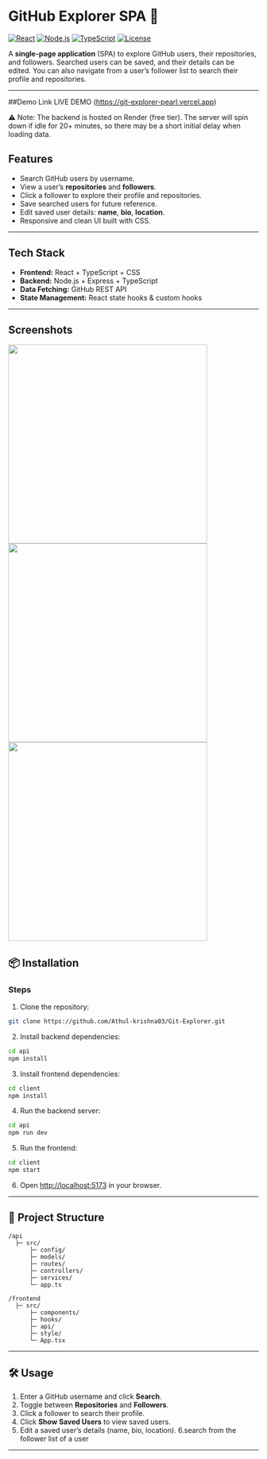 # GitHub Explorer SPA 🚀

[![React](https://img.shields.io/badge/React-18-blue?logo=react\&logoColor=white)](https://reactjs.org/)
[![Node.js](https://img.shields.io/badge/Node.js-20-green?logo=node.js\&logoColor=white)](https://nodejs.org/)
[![TypeScript](https://img.shields.io/badge/TypeScript-5-blue?logo=typescript\&logoColor=white)](https://www.typescriptlang.org/)
[![License](https://img.shields.io/badge/License-MIT-green)](LICENSE)

A **single-page application** (SPA) to explore GitHub users, their repositories, and followers. Searched users can be saved, and their details can be edited. You can also navigate from a user’s follower list to search their profile and repositories.

---

##Demo Link
  LIVE DEMO (https://git-explorer-pearl.vercel.app)
  
  ⚠️ Note: The backend is hosted on Render (free tier). The server will spin down if idle for 20+ minutes, so there may be a short initial delay when loading data.

## Features

* Search GitHub users by username.
* View a user’s **repositories** and **followers**.
* Click a follower to explore their profile and repositories.
* Save searched users for future reference.
* Edit saved user details: **name**, **bio**, **location**.
* Responsive and clean UI built with CSS.

---

## Tech Stack

* **Frontend:** React + TypeScript + CSS
* **Backend:** Node.js + Express + TypeScript
* **Data Fetching:** GitHub REST API
* **State Management:** React state hooks & custom hooks

---

## Screenshots

<p float="left">
  <img src="https://github.com/user-attachments/assets/34271fac-20b3-4908-882d-f448814f816f" width="400" />
  <img src="https://github.com/user-attachments/assets/cafc635f-25f8-4ba2-924e-fe1e4b4977bc" width="400" />
  <img src="https://github.com/user-attachments/assets/130f215c-3bf3-464b-9ea7-0a53b0b67b6f" width="400" />
</p>

## 📦 Installation

### Steps

1. Clone the repository:

```bash
git clone https://github.com/Athul-krishna03/Git-Explorer.git
```

2. Install backend dependencies:

```bash
cd api
npm install
```

3. Install frontend dependencies:

```bash
cd client
npm install
```

4. Run the backend server:

```bash
cd api
npm run dev
```

5. Run the frontend:

```bash
cd client
npm start
```

6. Open [http://localhost:5173](http://localhost:5173) in your browser.

---

## 📂 Project Structure

```
/api
  ├─ src/
      ├─ config/
      ├─ models/
      ├─ routes/
      ├─ controllers/
      ├─ services/
      └─ app.ts

/frontend
  ├─ src/
      ├─ components/
      ├─ hooks/
      ├─ api/
      ├─ style/
      └─ App.tsx
```

---

## 🛠 Usage

1. Enter a GitHub username and click **Search**.
2. Toggle between **Repositories** and **Followers**.
3. Click a follower to search their profile.
4. Click **Show Saved Users** to view saved users.
5. Edit a saved user’s details (name, bio, location).
6.search from the follower list of a user


---

